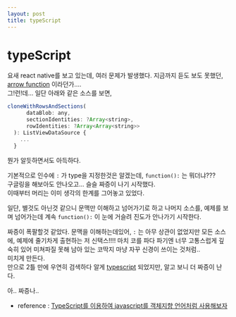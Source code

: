 ```yaml
---
layout: post
title: typeScript
---
```


# typeScript

요새 react native를 보고 있는데, 여러 문제가 발생했다. 
지금까지 듣도 보도 못했던, [arrow function](https://developer.mozilla.org/ko/docs/Web/JavaScript/Reference/Functions/%EC%95%A0%EB%A1%9C%EC%9A%B0_%ED%8E%91%EC%85%98) 이라던가....  
그!런!데...
일단 아래와 같은 소스를 보면, 

~~~javascript
cloneWithRowsAndSections(
      dataBlob: any,
      sectionIdentities: ?Array<string>,
      rowIdentities: ?Array<Array<string>>
  ): ListViewDataSource {
    ...
  }
~~~

뭔가 알듯하면서도 아득하다.  

기본적으로 인수에 `:` 가 type을 지정한것은 알겠는데, `function():` 는 뭐더냐???  
구글링을 해보아도 안나오고... 슬슬 짜증이 나기 시작했다.  
이때부터 머리는 이미 생각의 한계를 그어놓고 있었다.  

일단, 별것도 아닌것 같으니 문맥만 이해하고 넘어가기로 하고 나머지 소스를, 예제를 보며 넘어가는데 계속 `function():` 이 눈에 거슬려 진도가 안나가기 시작한다.  

짜증이 폭팔할것 같았다. 문맥을 이해하는데있어, `:` 는 아무 상관이 없었지만 모든 소스에, 예제에 줄기차게 출현하는 저 신택스!!!! 마치 코를 파다 파기엔 너무 고통스럽게 깊숙히 있어 미쳐파질 못해 남아 있는 코딱지 마냥 자꾸 신경이 쓰이는 것처럼..  
미치게 만든다.  
만으로 2틀 만에 우연히 검색하다 알게 [typescript](http://www.typescriptlang.org/) 되었지만, 알고 보니 더 짜증이 난다.  

아.. 짜증나..



 * reference : [TypeScript를 이용하여 javascript를 객체지향 언어처럼 사용해보자](http://cyberx.tistory.com/60)
